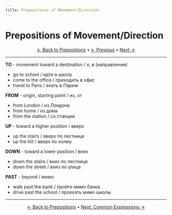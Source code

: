 ```yaml
---
title: Prepositions of Movement/Direction
---
```


# Prepositions of Movement/Direction



<div align="center" markdown="1">

[← Back to Prepositions](./README.md) • [← Previous](02-place.md) • [Next →](04-common-expressions.md)

</div>

---


**TO** - movement toward a destination / к, в (направление)
- go to school / идти в школу
- come to the office / приходить в офис
- travel to Paris / ехать в Париж

**FROM** - origin, starting point / из, от
- from London / из Лондона
- from home / из дома
- from the station / со станции

**UP** - toward a higher position / вверх
- up the stairs / вверх по лестнице
- up the hill / вверх по холму

**DOWN** - toward a lower position / вниз
- down the stairs / вниз по лестнице
- down the street / вниз по улице

**PAST** - beyond / мимо
- walk past the bank / пройти мимо банка
- drive past the school / проехать мимо школы

---

<div align="center" markdown="1">

[← Back to Prepositions](./README.md) • [Next: Common Expressions →](04-common-expressions.md)

</div>
